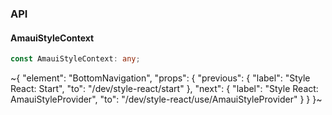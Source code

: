 

### API

#### AmauiStyleContext

```ts
const AmauiStyleContext: any;
```


~{
  "element": "BottomNavigation",
  "props": {
    "previous": {
      "label": "Style React: Start",
      "to": "/dev/style-react/start"
    },
    "next": {
      "label": "Style React: AmauiStyleProvider",
      "to": "/dev/style-react/use/AmauiStyleProvider"
    }
  }
}~
